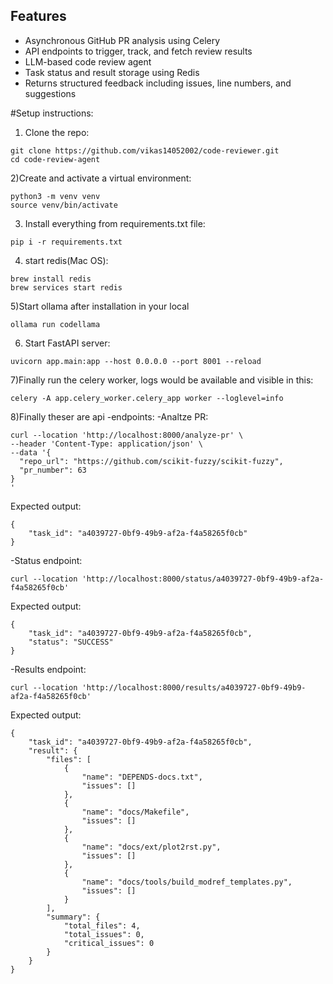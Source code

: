 ## Features

- Asynchronous GitHub PR analysis using Celery
- API endpoints to trigger, track, and fetch review results
- LLM-based code review agent
- Task status and result storage using Redis
- Returns structured feedback including issues, line numbers, and suggestions



#Setup instructions:

1) Clone the repo:
```
git clone https://github.com/vikas14052002/code-reviewer.git
cd code-review-agent
```

2)Create and activate a virtual environment:
```
python3 -m venv venv
source venv/bin/activate
```
3) Install everything from requirements.txt file:
```
pip i -r requirements.txt
```
4) start redis(Mac OS):
```
brew install redis
brew services start redis
```
5)Start ollama after installation in your local
```
ollama run codellama
```
6)  Start FastAPI server:

```
uvicorn app.main:app --host 0.0.0.0 --port 8001 --reload
```
7)Finally run the celery worker, logs would be available and visible in this:
```
celery -A app.celery_worker.celery_app worker --loglevel=info
```

8)Finally theser are api -endpoints:
-Analtze PR:
```
curl --location 'http://localhost:8000/analyze-pr' \
--header 'Content-Type: application/json' \
--data '{
  "repo_url": "https://github.com/scikit-fuzzy/scikit-fuzzy",
  "pr_number": 63
}
'
```
Expected output:
```
{
    "task_id": "a4039727-0bf9-49b9-af2a-f4a58265f0cb"
}
```

-Status endpoint:

```
curl --location 'http://localhost:8000/status/a4039727-0bf9-49b9-af2a-f4a58265f0cb'
```

Expected output:
```
{
    "task_id": "a4039727-0bf9-49b9-af2a-f4a58265f0cb",
    "status": "SUCCESS"
}
```

-Results endpoint:

```
curl --location 'http://localhost:8000/results/a4039727-0bf9-49b9-af2a-f4a58265f0cb'
```

Expected output:

```
{
    "task_id": "a4039727-0bf9-49b9-af2a-f4a58265f0cb",
    "result": {
        "files": [
            {
                "name": "DEPENDS-docs.txt",
                "issues": []
            },
            {
                "name": "docs/Makefile",
                "issues": []
            },
            {
                "name": "docs/ext/plot2rst.py",
                "issues": []
            },
            {
                "name": "docs/tools/build_modref_templates.py",
                "issues": []
            }
        ],
        "summary": {
            "total_files": 4,
            "total_issues": 0,
            "critical_issues": 0
        }
    }
}

```